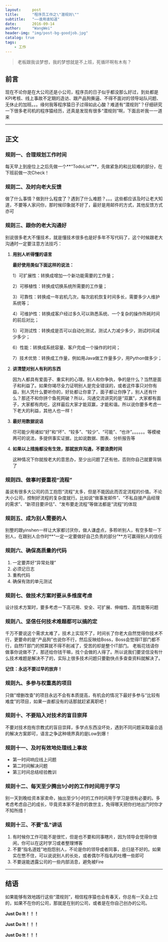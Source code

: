 ```yaml
---
layout:     post
title:      "程序员工作之\"潜规则\""
subtitle:   "——谁用谁知道"
date:       2016-09-14
author:     "WangWei"
header-img: "img/post-bg-goodjob.jpg"
catalog: true
tags:
    - 工作
---
```



> 老板跟我谈梦想，我的梦想就是不上班，死循环啊有木有？

## 前言

现在不论你是在大公司还是小公司，程序员的日子似乎都没那么好过，到处都是KPI考核、线上事故不定期的造访、跟产品狗撕逼、不得不面对的领导站队问题、无休止的加班。。。缘何我等程序猿日子过得如此心酸？难道有“潜规则”？仔细研究一下很多老司机的程序猿经历，还真是发现有很多“潜规则”啊，下面且听我一一道来

---

## 正文

### 规则一、合理规划工作时间

每天早上到座位上之后先做一个**“TodoList”**，先做紧急的和比较难的部分，在下班前做一次Check！

### 规则二、及时向老大反馈

做了什么事情？做到什么程度了？遇到了什么难题？。。。这些都应该及时让老大知道，不要等人家问你，那时候印象就不好了，最好是用邮件的方式，其他反馈方式亦可

### 规则三、跟你的老大沟通好

别说很多老大不懂技术，就是懂技术很多也是好多年不写代码了，这个时候跟老大沟通时一定要注意方法技巧：

1. **用别人听得懂的语言**

   **最好使用类似下面这样的说法：**

   1）可扩展性：转换成增加一个新功能需要的工作量；

   2）可移植性：转换成切换系统所需要的工作量；

   3）可靠性：转换成一年宕机几次，每次宕机恢复时间多长，需要多少人维护系统等；

   4）可维护性：转换成客户经过多久可以熟悉系统、一个复杂的操作所耗时间的前后对比；

   5）可测试性：转换成是否可以自动化测试，测试人力减少多少，测试时间减少多少；

   6）性能：转换成系统容量、客户完成一个操作的时间；

   7）技术优势：转换成工作量，例如用Java做工作量多少，用Python做多少；
2. **讲清楚对别人有利的东西**

   因为人都具有爱面子、重实利的心理。别人和你争执，争的是什么？当然是面子和利益了。如果你竭尽全力证明别人是完全错误的，或者这件事只对你有益，别人凭什么要听你的，好处都让你拿了，面子都让你挣了，别人还有什么？那还不和你拼个鱼死网破？所以，沟通交流讲究的是“双赢”，大家都有面子，大家都有肉吃，这样最后大家才能双赢，才能和谐。所以说你要多考虑一下老大的利益，其他人也一样！

3. **最好用数据说话**

   尽可能少用诸如“好”和“坏”、“较多”、“较少”、“可能”、“也许”。。。。。。等模棱两可的说法，多提供事实证据，比如说数据、图表、分析报告等
   
4. **如果以上措施都没有生效，那就放弃沟通，不要浪费时间**

   这种情况下你就按老大的意思办，至少出问题了还有他，否则你自己就要背锅了

### 规则四、做事时要重视“流程”

虽说有很多大公司的员工抱怨“流程”太多，但是不能因此而否定流程的价值。不论大小公司，控制好流程的复杂度就行。比如说“做事发邮件”、“不私自接产品经理的需求”、“新项目要评估”、“发布要走流程”等做法都是“流程”的体现

### 规则五、成为别人需要的人

别整的跟yinshen一样让大家都讨厌你，做人谦虚点，多聆听别人，有空多帮一下别人，在跟别人合作时**“一定一定要做好自己负责的部分”**方可赢得别人的信任

### 规则六、确保高质量的代码

1. 一定要弄好“异常处理”
2. 必须记日志
3. 重构代码
4. 确保有效的单元测试

### 规则七、做技术方案时要从多维度考虑

设计技术方案时，要多考虑一下高可用、安全、可扩展、伸缩性、高性能等问题

### 规则八、坚信任何技术难题都可以搞的定

千万不要说这个需求太难了，技术上实现不了，时间长了你老大自然觉得你技术不行，更要命的是“产品狗”也说你不行，然后反映给Boss，Boss会觉得IT部门都不行，自然IT部门的预算就不得不削减了，受苦的却是整个IT部门。
老板花钱请你做事你说做不了，那还给你钱干嘛，找个会做的人得了。所以说我们要坚信没有什么技术难题是解决不了的，实际上很多技术问题只要勤快点多查查资料就解决了。

**记住：永远不要过早的放弃！**

### 规则九、多参与权重高的项目

只做"增删改查"的项目永远不会有本质提高，有机会的情况下最好多参与“比较有难度”的项目，如果一直都没有的话那就赶紧离职吧！

### 规则十、不要陷入对技术的盲目崇拜

不要对技术抱有宗教式的盲目崇拜，多学点东西没坏处，遇到不同问题采取最合适的解决方案即可，语言之争这种境界真的是Low到爆！

### 规则十一、及时有效地处理线上事故

* 第一时间响应线上问题
* 第二时间解决问题
* 第三时间总结经验教训

### 规则十二、每天至少腾出1小时的工作时间用于学习

别一天到晚给资本家卖命，抽出至少1小时的工作时间用于学习是很有必要的。多考虑考虑自己的成长，毕竟资本家不是你的救世主，免得哪天把你扫地出门时你才不知所措！

### 规则十三、不要"乱"讲话

1. 有时候你工作可能不是很忙，但是也不要和同事瞎片，因为领导会觉得你很闲，你可以在这时学习或者整理博客
2. 不要“指名道姓”地抱怨别人，不论是你的领导或者同事，总归是不好的。如果实在憋不住，可以说说别人的长处，或者偶尔不指名的吐槽一些即可
3. 不要逞能透露公司的一些内部消息，避免被Fire

---

## 结语

如果能够有效地践行这些“潜规则”，相信程序猿也会有春天，你总有一天会上位的，如果不在你的公司，那就是在别的公司，或者是在你自己创办的公司。

**Just Do It！！！**

**Just Do It！！！**

**Just Do It！！！**
